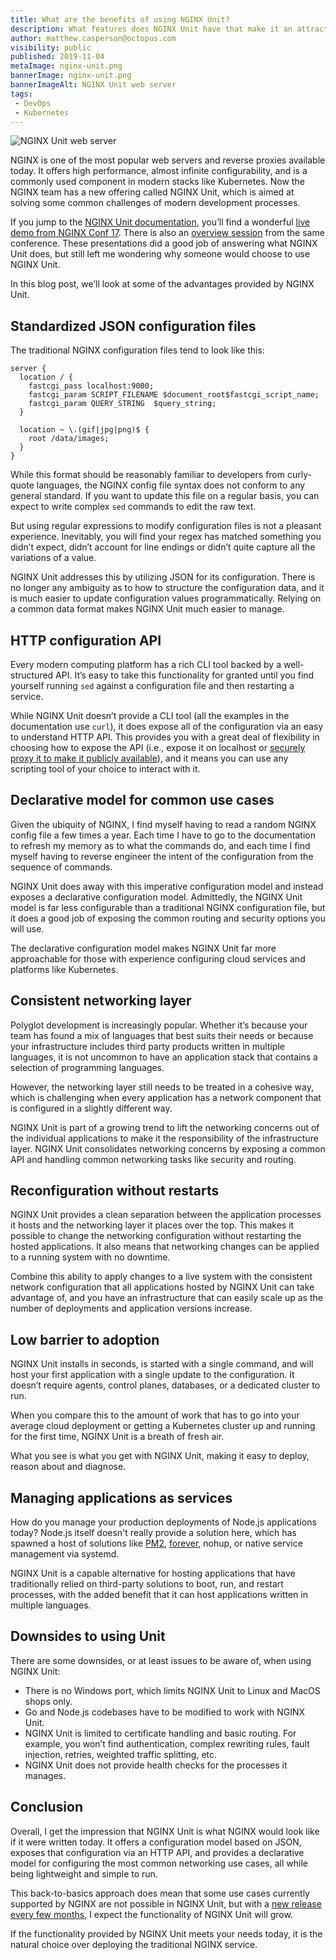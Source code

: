 ```yaml
---
title: What are the benefits of using NGINX Unit?
description: What features does NGINX Unit have that make it an attractive solution for modern deployments?
author: matthew.casperson@octopus.com
visibility: public
published: 2019-11-04
metaImage: nginx-unit.png
bannerImage: nginx-unit.png
bannerImageAlt: NGINX Unit web server
tags:
 - DevOps
 - Kubernetes
---
```


![NGINX Unit web server](nginx-unit.png)

NGINX is one of the most popular web servers and reverse proxies available today. It offers high performance, almost infinite configurability, and is a commonly used component in modern stacks like Kubernetes. Now the NGINX team has a new offering called NGINX Unit, which is aimed at solving some common challenges of modern development processes.

If you jump to the [NGINX Unit documentation](https://unit.nginx.org/#about), you’ll find a wonderful [live demo from NGINX Conf 17](https://youtu.be/I4IWEz2lBWU). There is also an [overview session](https://www.youtube.com/watch?v=EU78CIR3CeU) from the same conference. These presentations did a good job of answering what NGINX Unit does, but still left me wondering why someone would choose to use NGINX Unit.

In this blog post, we’ll look at some of the advantages provided by NGINX Unit.

## Standardized JSON configuration files

The traditional NGINX configuration files tend to look like this:

```
server {
  location / {
    fastcgi_pass localhost:9000;
    fastcgi_param SCRIPT_FILENAME $document_root$fastcgi_script_name;
    fastcgi_param QUERY_STRING  $query_string;
  }

  location ~ \.(gif|jpg|png)$ {
    root /data/images;
  }
}
```

While this format should be reasonably familiar to developers from curly-quote languages, the NGINX config file syntax does not conform to any general standard. If you want to update this file on a regular basis, you can expect to write complex `sed` commands to edit the raw text.

But using regular expressions to modify configuration files is not a pleasant experience. Inevitably, you will find your regex has matched something you didn’t expect, didn’t account for line endings or didn’t quite capture all the variations of a value.

NGINX Unit addresses this by utilizing JSON for its configuration. There is no longer any ambiguity as to how to structure the configuration data, and it is much easier to update configuration values programmatically. Relying on a common data format makes NGINX Unit much easier to manage.

## HTTP configuration API

Every modern computing platform has a rich CLI tool backed by a well-structured API. It’s easy to take this functionality for granted until you find yourself running `sed` against a configuration file and then restarting a service.

While NGINX Unit doesn’t provide a CLI tool (all the examples in the documentation use `curl`), it does expose all of the configuration via an easy to understand HTTP API. This provides you with a great deal of flexibility in choosing how to expose the API (i.e., expose it on localhost or [securely proxy it to make it publicly available](https://unit.nginx.org/howto/integration/#securely-proxying-unit-api)), and it means you can use any scripting tool of your choice to interact with it.

## Declarative model for common use cases

Given the ubiquity of NGINX, I find myself having to read a random NGINX config file a few times a year. Each time I have to go to the documentation to refresh my memory as to what the commands do, and each time I find myself having to reverse engineer the intent of the configuration from the sequence of commands.

NGINX Unit does away with this imperative configuration model and instead exposes a declarative configuration model. Admittedly, the NGINX Unit model is far less configurable than a traditional NGINX configuration file, but it does a good job of exposing the common routing and security options you will use.

The declarative configuration model makes NGINX Unit far more approachable for those with experience configuring cloud services and platforms like Kubernetes.

## Consistent networking layer

Polyglot development is increasingly popular. Whether it’s because your team has found a mix of languages that best suits their needs or because your infrastructure includes third party products written in multiple languages, it is not uncommon to have an application stack that contains a selection of programming languages.

However, the networking layer still needs to be treated in a cohesive way, which is challenging when every application has a network component that is configured in a slightly different way.

NGINX Unit is part of a growing trend to lift the networking concerns out of the individual applications to make it the responsibility of the infrastructure layer. NGINX Unit consolidates networking concerns by exposing a common API and handling common networking tasks like security and routing.

## Reconfiguration without restarts

NGINX Unit provides a clean separation between the application processes it hosts and the networking layer it places over the top. This makes it possible to change the networking configuration without restarting the hosted applications. It also means that networking changes can be applied to a running system with no downtime.

Combine this ability to apply changes to a live system with the consistent network configuration that all applications hosted by NGINX Unit can take advantage of, and you have an infrastructure that can easily scale up as the number of deployments and application versions increase.

## Low barrier to adoption

NGINX Unit installs in seconds, is started with a single command, and will host your first application with a single update to the configuration. It doesn’t require agents, control planes, databases, or a dedicated cluster to run.

When you compare this to the amount of work that has to go into your average cloud deployment or getting a Kubernetes cluster up and running for the first time, NGINX Unit is a breath of fresh air.

What you see is what you get with NGINX Unit, making it easy to deploy, reason about and diagnose.

## Managing applications as services

How do you manage your production deployments of Node.js applications today? Node.js itself doesn't really provide a solution here, which has spawned a host of solutions like [PM2](https://pm2.keymetrics.io/), [forever](https://www.npmjs.com/package/forever), nohup, or native service management via systemd.

NGINX Unit is a capable alternative for hosting applications that have traditionally relied on third-party solutions to boot, run, and restart processes, with the added benefit that it can host applications written in multiple languages.

## Downsides to using Unit

There are some downsides, or at least issues to be aware of, when using NGINX Unit:

* There is no Windows port, which limits NGINX Unit to Linux and MacOS shops only.
* Go and Node.js codebases have to be modified to work with NGINX Unit.
* NGINX Unit is limited to certificate handling and basic routing. For example, you won’t find authentication, complex rewriting rules, fault injection, retries, weighted traffic splitting, etc.
* NGINX Unit does not provide health checks for the processes it manages.

## Conclusion

Overall, I get the impression that NGINX Unit is what NGINX would look like if it were written today. It offers a configuration model based on JSON, exposes that configuration via an HTTP API, and provides a declarative model for configuring the most common networking use cases, all while being lightweight and simple to run.

This back-to-basics approach does mean that some use cases currently supported by NGINX are not possible in NGINX Unit, but with a [new release every few months](https://unit.nginx.org/CHANGES.txt), I expect the functionality of NGINX Unit will grow.

If the functionality provided by NGINX Unit meets your needs today, it is the natural choice over deploying the traditional NGINX service.

